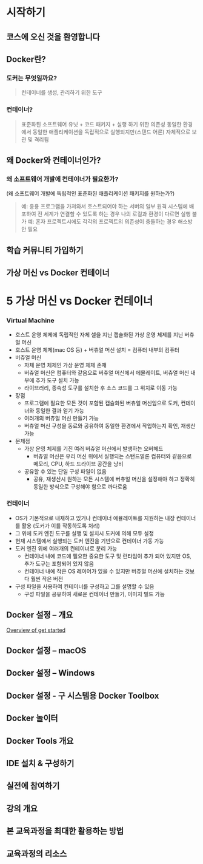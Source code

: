 <!-- 주차 내용 -->

# 시작하기

## 코스에 오신 것을 환영합니다

## Docker란?
### 도커는 무엇일까요?
> 컨테이너를 생성, 관리하기 위한 도구

### 컨테이너?
> 표준화된 소프트웨어 유닛 + 코드 패키지 + 실행 하기 위한 의존성 
> 동일한 환경에서 동일한 애플리케이션을 독립적으로 실행되지만(스탠드 어론) 자체적으로 보관 및 격리됨

## 왜 Docker와 컨테이너인가?
### 왜 소프트웨어 개발에 컨테이너가 필요한가?
(왜 소프트웨어 개발에 독립적인 표준화된 애플리케이션 패키지를 원하는가?)
> 예: 응용 프로그램을 가져와서 호스트되어야 하는 서버의 일부 원격 시스템에 배포하여 전 세계가 연결할 수 있도록 하는 경우 나의 로컬과 환경이 다르면 실행 불가
> 예: 혼자 프로젝트시에도 각각의 프로젝트의 의존성이 충돌하는 경우 해소방안 필요
## 학습 커뮤니티 가입하기

## 가상 머신 vs Docker 컨테이너
# 5   가상 머신 vs Docker 컨테이너
### Virtual Machine
- 호스트 운영 체제에 독립적인 자체 셀을 지닌 캡슐화된 가상 운영 체제를 지닌 버츄얼 머신
- 호스트 운영 체제(mac OS 등) + 버츄얼 머신 설치 = 컴퓨터 내부의 컴퓨터
- 버츄얼 머신
    - 자체 운영 체제인 가상 운영 체제 존재
    - 버츄얼 머신은 컴퓨터와 같음으로 버츄얼 머신에서 에뮬레이트, 버츄얼 머신 내부에 추가 도구 설치 가능
    - 라이브러리, 종속성 도구를 설치한 후 소스 코드를 그 위치로 이동 가능
- 장점
    - 프로그램에 필요한 모든 것이 포함된 캡슐화된 버츄얼 머신임으로 도커, 컨테이너와 동일한 결과 얻기 가능
    - 여러개의 버츄얼 머신 만들기 가능
    - 버츄얼 머신 구성을 동료와 공유하여 동일한 환경에서 작업하는지 확인, 재생산 가능
- 문제점
    - 가상 운영 체제를 기진 여러 버츄얼 머신에서 발생하는 오버헤드
        - 버츄얼 머신은 우리 머신 위에서 실행되는 스탠드얼론 컴퓨터와 같음으로 메모리, CPU, 하드 드라이브 공간을 낭비
    - 공유할 수 있는 단일 구성 파일이 없음
        - 공유, 재생산시 원하는 모든 시스템에 버츄얼 머신을 설정해야 하고 정확히 동일한 방식으로 구성해야 함으로 까다로움

### 컨테이너
- OS가 기본적으로 내재하고 있거나 컨테이너 에뮬레이트를 지원하는 내장 컨테이너를 활용 (도커가 이를 작동하도록 처리)
- 그 위에 도커 엔진 도구를 실행 및 설치시 도커에 의해 모두 설정
- 현재 시스템에서 실행되는 도커 엔진을 기반으로 컨테이너 가동 가능
- 도커 엔진 위에 여러개의 컨테이너로 분리 가능
    - 컨테이너 내에 코드에 필요한 중요한 도구 및 런타임이 추가 되어 있지만 OS, 추가 도구는 포함되어 있지 않음
    - 컨테이너 내에 작은 OS 레이어가 있을 수 있지만 버츄얼 머신에 설치하는 것보다 훨씬 작은 버전
- 구성 파일을 사용하여 컨테이너를 구성하고 그를 설명할 수 있음
    - 구성 파일을 공유하여 새로운 컨테이너 만들기, 이미지 빌드 가능


## Docker 설정 – 개요
[Overview of get started](https://docs.docker.com/guides/get-started/)

## Docker 설정 – macOS

## Docker 설정 – Windows

## Docker 설정 - 구 시스템용 Docker Toolbox

## Docker 놀이터

## Docker Tools 개요

## IDE 설치 & 구성하기

## 실전에 참여하기

## 강의 개요

## 본 교육과정을 최대한 활용하는 방법

## 교육과정의 리소스
